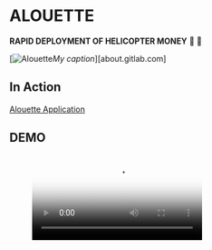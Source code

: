 # ALOUETTE

**RAPID DEPLOYMENT OF HELICOPTER MONEY** :helicopter: :money_with_wings: 

[![Alouette](https://github.com/alouette-admin/alouette-app/images/alouette.ico)*My caption*][about.gitlab.com]
## In Action
[Alouette Application](hellicopter.bubbleapps.io)

## DEMO

<!-- blank line -->
<figure class="video_container">
  <video controls="true" allowfullscreen="true" poster="https://github.com/alouette-admin/alouette-app/images/alouette-icon.png">
    <source src="https://www.youtube.com/embed/BNF1fHBCGi0" type="video/mp4">
  </video>
</figure>
<!-- blank line -->
